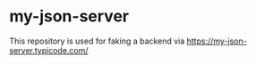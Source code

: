 # my-json-server

This repository is used for faking a backend via https://my-json-server.typicode.com/
